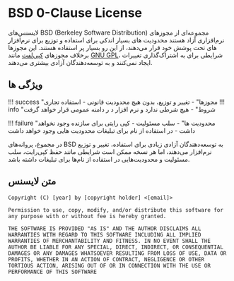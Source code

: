 # BSD 0-Clause License

لایسنس‌های BSD (Berkeley Software Distribution) مجموعه‌ای از مجوزهای نرم‌افزاری آزاد هستند محدودیت های بسیار اندکی برای استفاده و توزیع برای نرم‌افزار های تحت پوشش خود قرار می‌دهند، از این رو بسیار پر استفاده هستند. این مجوزها برخلاف مجوزهای [کپی‌لفت](https://www.gnu.org/licenses/copyleft.fa.html) مانند [GNU GPL](https://wikilicense.ir/licenses/gpl-3.0/)، شرایطی برای به اشتراک‌گذاری تغییرات ایجاد نمی‌کنند و به توسعه‌دهندگان آزادی بیشتری می‌دهند. 

## ویژگی ها

!!! success "مجوزها"
    - تغییر و توزیع، بدون هیچ محدودیت قانونی
    - استفاده تجاری
!!! info "شروط"
    - هیچ شرطی ندارد و نرم افزار د ر دامنه عمومی قرار خواهد گرفت

!!! failure "محدودیت ها"
    - سلب مسئولیت
    - کپی رایتی برای سازنده وجود نخواهد داشت
    - در استفاده از نام برای تبلیغات محدودیت هایی وجود خواهد داشت

در مجموع، پروانه‌های BSD به توسعه‌دهندگان آزادی زیادی برای استفاده، تغییر و توزیع نرم‌افزار می‌دهند، اما هر نسخه ممکن است شرایطی مانند حفظ کپی‌رایت، سلب مسئولیت و محدودیت‌هایی در استفاده از نام‌ها برای تبلیغات داشته باشد.

## متن لایسنس
```
Copyright (C) [year] by [copyright holder] <[email]>

Permission to use, copy, modify, and/or distribute this software for any purpose with or without fee is hereby granted.

THE SOFTWARE IS PROVIDED "AS IS" AND THE AUTHOR DISCLAIMS ALL WARRANTIES WITH REGARD TO THIS SOFTWARE INCLUDING ALL IMPLIED WARRANTIES OF MERCHANTABILITY AND FITNESS. IN NO EVENT SHALL THE AUTHOR BE LIABLE FOR ANY SPECIAL, DIRECT, INDIRECT, OR CONSEQUENTIAL DAMAGES OR ANY DAMAGES WHATSOEVER RESULTING FROM LOSS OF USE, DATA OR PROFITS, WHETHER IN AN ACTION OF CONTRACT, NEGLIGENCE OR OTHER TORTIOUS ACTION, ARISING OUT OF OR IN CONNECTION WITH THE USE OR PERFORMANCE OF THIS SOFTWARE
```
